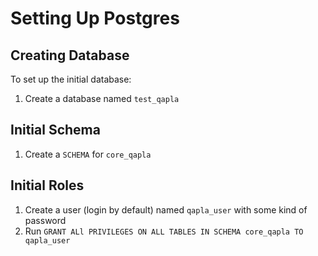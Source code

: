 # Setting Up Postgres

## Creating Database

To set up the initial database:

1. Create a database named `test_qapla`

## Initial Schema

1. Create a `SCHEMA` for `core_qapla`

## Initial Roles

1. Create a user (login by default) named `qapla_user` with some kind of password
2. Run `GRANT ALl PRIVILEGES ON ALL TABLES IN SCHEMA core_qapla TO qapla_user`
